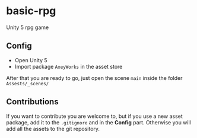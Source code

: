 # basic-rpg
Unity 5 rpg game

## Config
* Open Unity 5
* Import package `AxeyWorks` in the asset store
  
After that you are ready to go, just open the scene `main` inside the folder `Assests/_scenes/`

## Contributions
If you want to contribute you are welcome to, but if you use a new asset package, add it to the `.gitignore` and in the **Config** part. Otherwise you will add all the assets to the git repository.

